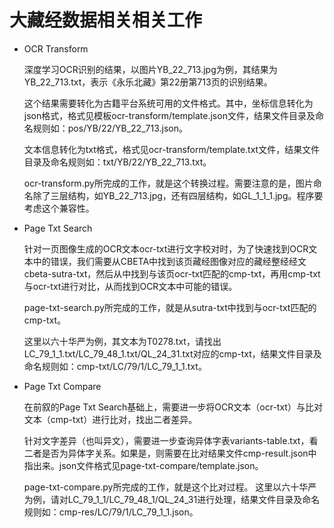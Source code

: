 # 大藏经数据相关相关工作
- OCR Transform

    深度学习OCR识别的结果，以图片YB_22_713.jpg为例，其结果为YB_22_713.txt，表示《永乐北藏》第22册第713页的识别结果。
    
    这个结果需要转化为古籍平台系统可用的文件格式。其中，坐标信息转化为json格式，格式见模板ocr-transform/template.json文件，结果文件目录及命名规则如：pos/YB/22/YB_22_713.json。
    
    文本信息转化为txt格式，格式见ocr-transform/template.txt文件，结果文件目录及命名规则如：txt/YB/22/YB_22_713.txt。

    ocr-transform.py所完成的工作，就是这个转换过程。需要注意的是，图片命名除了三层结构，如YB_22_713.jpg，还有四层结构，如GL_1_1_1.jpg。程序要考虑这个兼容性。

- Page Txt Search

    针对一页图像生成的OCR文本ocr-txt进行文字校对时，为了快速找到OCR文本中的错误，我们需要从CBETA中找到该页藏经图像对应的藏经整经经文cbeta-sutra-txt，然后从中找到与该页ocr-txt匹配的cmp-txt，再用cmp-txt与ocr-txt进行对比，从而找到OCR文本中可能的错误。

    page-txt-search.py所完成的工作，就是从sutra-txt中找到与ocr-txt匹配的cmp-txt。

    这里以六十华严为例，其文本为T0278.txt，请找出LC_79_1_1.txt/LC_79_48_1.txt/QL_24_31.txt对应的cmp-txt，结果文件目录及命名规则如：cmp-txt/LC/79/1/LC_79_1_1.txt。

- Page Txt Compare

    在前叙的Page Txt Search基础上，需要进一步将OCR文本（ocr-txt）与比对文本（cmp-txt）进行比对，找出二者差异。

    针对文字差异（也叫异文），需要进一步查询异体字表variants-table.txt，看二者是否为异体字关系。如果是，则需要在比对结果文件cmp-result.json中指出来。json文件格式见page-txt-compare/template.json。
    
    page-txt-compare.py所完成的工作，就是这个比对过程。
    这里以六十华严为例，请对LC_79_1_1/LC_79_48_1/QL_24_31进行处理，结果文件目录及命名规则如：cmp-res/LC/79/1/LC_79_1_1.json。
